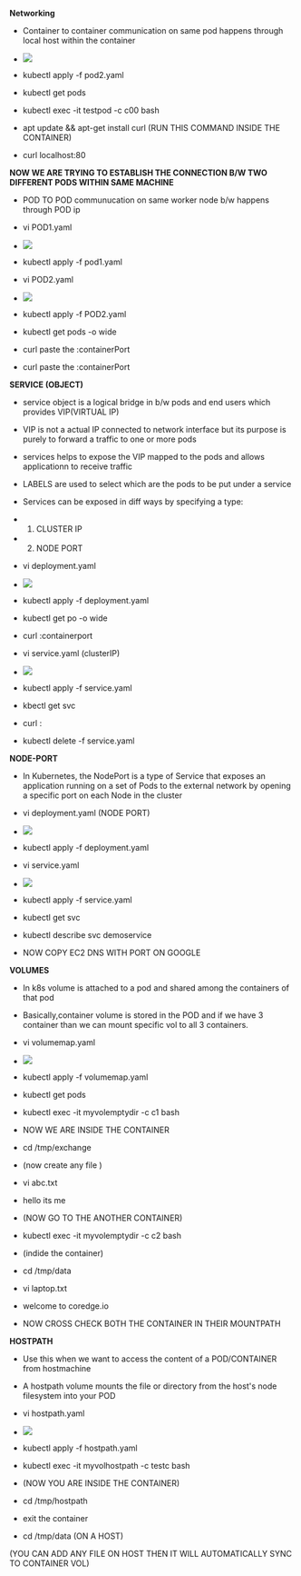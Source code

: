 **Networking**

- Container to container communication on same pod happens through local host within the container

- ![](../images/K8S%20NETWORKING.jpg)

- kubectl apply -f pod2.yaml

- kubectl get pods

- kubectl exec -it testpod -c c00 bash

- apt update && apt-get install curl  (RUN THIS COMMAND INSIDE THE CONTAINER)

- curl localhost:80


**NOW WE ARE TRYING TO ESTABLISH THE CONNECTION B/W TWO DIFFERENT PODS WITHIN SAME MACHINE**

- POD TO POD communucation on same worker node b/w happens through POD ip 

- vi POD1.yaml

- ![](../images/pod%20to%20pod.jpg)

- kubectl apply -f pod1.yaml

- vi POD2.yaml

- ![](../images/pod2.jpg)

- kubectl apply -f POD2.yaml

- kubectl get pods -o wide

- curl paste the <pod1IP>:containerPort

- curl paste the <pod2IP>:containerPort

**SERVICE (OBJECT)**

- service object is a logical bridge in b/w pods and end users which provides VIP(VIRTUAL IP)

- VIP is not a actual IP connected to network interface but its purpose is purely to forward a traffic to one or more pods

- services helps to expose the VIP mapped to the pods and allows applicationn to receive traffic

- LABELS are used to select which are the pods to be put under a service

- Services can be exposed in diff ways by specifying a type:
- 1) CLUSTER IP
- 2) NODE PORT

- vi deployment.yaml

- ![](../images/DEPLOYMENT%20.jpg)

- kubectl apply -f deployment.yaml

- kubectl get po -o wide

- curl <pastePODIP>:containerport 

- vi service.yaml  (clusterIP)

- ![](../images/SERVICE.jpg)

- kubectl apply -f service.yaml

- kbectl get svc

- curl <use that clusterIP to communicate>:<containerport>

- kubectl delete -f service.yaml

**NODE-PORT**

- In Kubernetes, the NodePort is a type of Service that exposes an application running on a set of Pods to the external network by opening a specific port on each Node in the cluster

- vi deployment.yaml (NODE PORT)

- ![](../images/DEPLOYMENT%20.jpg)

- kubectl apply -f deployment.yaml

- vi service.yaml

- ![](../images/SERVICE.jpg)

- kubectl apply -f service.yaml
- kubectl get svc

- kubectl describe svc demoservice

- NOW COPY EC2 DNS WITH PORT ON GOOGLE

**VOLUMES**

- In k8s volume is attached to a pod and shared among the containers of that pod 

- Basically,container volume is stored in the POD and if we have 3 container than we can mount specific vol to all 3 containers.

- vi volumemap.yaml

- ![](../images/VOLUMEMAP.jpg)

- kubectl apply -f volumemap.yaml

- kubectl get pods

- kubectl exec -it myvolemptydir -c c1 bash

- NOW WE ARE INSIDE THE CONTAINER

- cd /tmp/exchange
- (now create any file )
- vi abc.txt
-  hello its me

- (NOW GO TO THE ANOTHER CONTAINER)

- kubectl exec -it myvolemptydir -c c2 bash

- (indide the container)

- cd /tmp/data
- vi laptop.txt
-  welcome to coredge.io

- NOW CROSS CHECK BOTH THE CONTAINER IN THEIR MOUNTPATH


**HOSTPATH**

- Use this when we want to access the content of a POD/CONTAINER from hostmachine

- A hostpath volume mounts the file or directory from the host's node filesystem into your POD

- vi hostpath.yaml

- ![](../images/HOSTPATH.jpg)

- kubectl apply -f hostpath.yaml
- kubectl exec -it myvolhostpath -c testc bash

- (NOW YOU ARE INSIDE THE CONTAINER)
- cd /tmp/hostpath

- exit the container

- cd /tmp/data  (ON A HOST)

(YOU CAN ADD ANY FILE ON HOST THEN IT WILL AUTOMATICALLY SYNC TO CONTAINER VOL)

